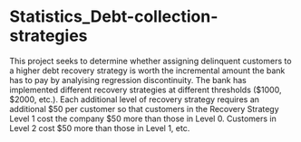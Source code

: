 # Statistics_Debt-collection-strategies

This project seeks to determine whether assigning delinquent customers to a higher debt recovery strategy is worth the incremental amount the bank has to pay by analyising regression discontinuity. The bank has implemented different recovery strategies at different thresholds ($1000, $2000, etc.). Each additional level of recovery strategy requires an additional $50 per customer so that customers in the Recovery Strategy Level 1 cost the company $50 more than those in Level 0. Customers in Level 2 cost $50 more than those in Level 1, etc.
